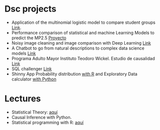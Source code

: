 <!-- Este código no se mostrará  <img style="float:left;" src="https://raw.githubusercontent.com/jelincovil/logos_images/main/icons8-python.svg" width="80"><img style="float:left;"
 src="https://raw.githubusercontent.com/jelincovil/logos_images/main/icons8-r-100.png" width="80"> <img style="float:left;"
src="https://raw.githubusercontent.com/jelincovil/logos_images/main/power_bi_logo.png" width="130"> <img style="float:left;"
 src="https://raw.githubusercontent.com/jelincovil/logos_images/main/github.svg" width="60"> <img style="float:left;"
 src="https://raw.githubusercontent.com/jelincovil/logos_images/main//icons8-youtube.svg" width="100"> <img style="float:left;"
 src="https://raw.githubusercontent.com/jelincovil/logos_images/main/icons8-spotify.svg" width="100">  -->

# **Dsc projects**

- Application of the multinomial logistic model to compare student groups [Link](https://github.com/jelincovil/physical_activity_school_children/blob/main/README.md).
- Performance comparison of statistical and machine Learning Models to predict the MP2.5 [Proyecto](https://github.com/jelincovil/ML_comparisson_mp2.5_Temuco/tree/main)
- Noisy image cleaning and image comparison with Deep Learning [Link](https://github.com/jelincovil/Noisy_image_cleaning_and_image_comparison_with_Deep_Learning)
- A Chatbot to go from natural descriptions to complex data science models [Link](https://github.com/jelincovil/Stat_Learning_ChatBot_V1)
- Programa Adulto Mayor Instituto Teodoro Wickel. Estudio de causalidad [Link](https://github.com/jelincovil/evolucion_encuesta_calidad_vida_salud_nacional_chile/blob/main/estudios_teodoro_wickel_tco/README.md)  
- SQL challenger [Link](www.googlecl)
-  Shinny App Probability distribution [with R](www.google.cl) and Exploratory Data calculator [with Python](www.google.cl)
   
# **Lectures**

- Statistical Theory:  [aquí](https://github.com/jelincovil/un_curso_teoria_estadistica)
- Causal Inference with Python.
- Statistical programming with R: [aquí](https://github.com/jelincovil/A_course_R_programming_2024)
